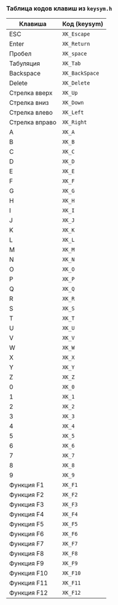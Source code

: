 ### Таблица кодов клавиш из `keysym.h`

| Клавиша                  | Код (keysym)      |
|-------------------------|-------------------|
| ESC                     | `XK_Escape`       |
| Enter                   | `XK_Return`       |
| Пробел                  | `XK_space`        |
| Табуляция               | `XK_Tab`          |
| Backspace               | `XK_BackSpace`    |
| Delete                  | `XK_Delete`       |
| Стрелка вверх           | `XK_Up`           |
| Стрелка вниз            | `XK_Down`         |
| Стрелка влево           | `XK_Left`         |
| Стрелка вправо          | `XK_Right`        |
| A                       | `XK_A`            |
| B                       | `XK_B`            |
| C                       | `XK_C`            |
| D                       | `XK_D`            |
| E                       | `XK_E`            |
| F                       | `XK_F`            |
| G                       | `XK_G`            |
| H                       | `XK_H`            |
| I                       | `XK_I`            |
| J                       | `XK_J`            |
| K                       | `XK_K`            |
| L                       | `XK_L`            |
| M                       | `XK_M`            |
| N                       | `XK_N`            |
| O                       | `XK_O`            |
| P                       | `XK_P`            |
| Q                       | `XK_Q`            |
| R                       | `XK_R`            |
| S                       | `XK_S`            |
| T                       | `XK_T`            |
| U                       | `XK_U`            |
| V                       | `XK_V`            |
| W                       | `XK_W`            |
| X                       | `XK_X`            |
| Y                       | `XK_Y`            |
| Z                       | `XK_Z`            |
| 0                       | `XK_0`            |
| 1                       | `XK_1`            |
| 2                       | `XK_2`            |
| 3                       | `XK_3`            |
| 4                       | `XK_4`            |
| 5                       | `XK_5`            |
| 6                       | `XK_6`            |
| 7                       | `XK_7`            |
| 8                       | `XK_8`            |
| 9                       | `XK_9`            |
| Функция F1             | `XK_F1`           |
| Функция F2             | `XK_F2`           |
| Функция F3             | `XK_F3`           |
| Функция F4             | `XK_F4`           |
| Функция F5             | `XK_F5`           |
| Функция F6             | `XK_F6`           |
| Функция F7             | `XK_F7`           |
| Функция F8             | `XK_F8`           |
| Функция F9             | `XK_F9`           |
| Функция F10            | `XK_F10`          |
| Функция F11            | `XK_F11`          |
| Функция F12            | `XK_F12`          |

